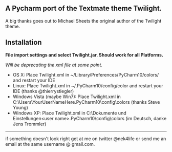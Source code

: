 ## A Pycharm port of the Textmate theme Twilight.

A big thanks goes out to Michael Sheets the original author of the Twilight theme.

## Installation

**File import settings and select Twilight.jar.  Should work for all Platforms.**

*Will be deprecating the xml file at some point.*

 * OS X: Place Twilight.xml in ~/Library/Preferences/PyCharm10/colors/ and restart your IDE
 * Linux: Place Twilight.xml in  ~/.PyCharm10/config/color and restart your IDE (thanks @thierrystiegler)
 * Windows Vista (maybe Win7): Place Twilight.xml in C:\Users\YourUserNameHere\.PyCharm10\config\colors (thanks Steve Young)
 * Windows XP: Place Twilight.xml in C:\Dokumente und Einstellungen\<user name>\.PyCharm10\config\colors (im Deutsch, danke Jens Trommler)

<hr />

if something doesn't look right get at me on twitter @nek4life or send me an email at the same username @ gmail.com.


